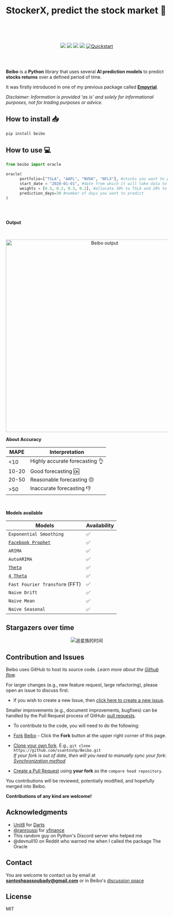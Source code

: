 # StockerX, predict the stock market 💸

<br/>
<br/>



 <br/>
  
<div align="center">
  
![](https://img.shields.io/badge/license-MIT-orange)
![](https://img.shields.io/badge/version-0.1.1-blueviolet)
![](https://img.shields.io/badge/language-python🐍-blue)
![](https://img.shields.io/badge/Open%20source-💜-white)	
[![Quickstart](https://colab.research.google.com/assets/colab-badge.svg)](https://colab.research.google.com/drive/1dn-JklrtCmALfWYz7uVWywVT4breQxm_?usp=sharing)
  
</div>

<br/>
<br/>
  
**Beibo** is a **Python** library that uses several **AI prediction models** to predict **stocks returns** over a defined period of time. 

It was firstly introduced in one of my previous package called [**Empyrial**](https://github.com/ssantoshp/Empyrial). 
  
_Disclaimer: Information is provided 'as is' and solely for informational purposes, not for trading purposes or advice._

## How to install 📥

```py
pip install beibo
```
  
## How to use 💻

  
```py
from beibo import oracle
  
oracle(
      portfolio=["TSLA", "AAPL", "NVDA", "NFLX"], #stocks you want to predict
      start_date = "2020-01-01", #date from which it will take data to predict
      weights = [0.3, 0.2, 0.3, 0.2], #allocate 30% to TSLA and 20% to AAPL...(equal weighting  by default)
      prediction_days=30 #number of days you want to predict
)
  
```
<br/>

**Output**

<br/>

<p align="center">
  <img height="600" src="https://user-images.githubusercontent.com/61618641/147704638-8713f729-c196-4f13-b9f3-b57709ad7e65.png" alt="Beibo output")
</p>

<br/>

**About Accuracy**
<div align="center">
   
| MAPE  | Interpretation |
| ------------- | ------------- |
| <10  | Highly accurate forecasting 👌  |
| 10-20  | Good forecasting 🆗  |
| 20-50  | Reasonable forecasting 😔  |
| >50  | Inaccurate forecasting 👎 |
	
</div>

 <br/>

**Models available**
  
<div align="center">
   
| Models  | Availability |
| ------------- | ------------- |
| ```Exponential Smoothing```  |  ✅  |
| [```Facebook Prophet```](https://github.com/facebook/prophet)  |  ✅  |
| ```ARIMA```  |  ✅  |
| ```AutoARIMA```  |  ✅  |
| [```Theta```](https://robjhyndman.com/papers/Theta.pdf) |  ✅  |
| [```4 Theta```](https://github.com/Mcompetitions/M4-methods/blob/master/4Theta%20method.R)  |  ✅  |
| ```Fast Fourier Transform``` (FFT)  |  ✅  |
| ```Naive Drift```  |  ✅  |
| ```Naive Mean```  |  ✅  |
| ```Naive Seasonal```  |  ✅  |
	
</div>

  
## Stargazers over time

<div align="center">
	
![追星族的时间](https://starchart.cc/ssantoshp/Beibo.svg)
	
</div>

## Contribution and Issues

Beibo uses GitHub to host its source code.  *Learn more about the [Github flow](https://docs.github.com/en/get-started/quickstart/github-flow).*  

For larger changes (e.g., new feature request, large refactoring), please open an issue to discuss first.  

* If you wish to create a new Issue, then [click here to create a new issue](https://github.com/ssantoshp/Beibo/issues/new/choose).  

Smaller improvements (e.g., document improvements, bugfixes) can be handled by the Pull Request process of GitHub: [pull requests](https://github.com/ssantoshp/Beibo/pulls).  

* To contribute to the code, you will need to do the following:  

 * [Fork](https://docs.github.com/en/get-started/quickstart/fork-a-repo#forking-a-repository) [Beibo](https://github.com/ssantoshp/Beibo) - Click the **Fork** button at the upper right corner of this page. 
 * [Clone your own fork](https://docs.github.com/en/get-started/quickstart/fork-a-repo#cloning-your-forked-repository).  E.g., ```git clone https://github.com/ssantoshp/Beibo.git```  
  *If your fork is out of date, then will you need to manually sync your fork: [Synchronization method](https://help.github.com/articles/syncing-a-fork/)*
 * [Create a Pull Request](https://github.com/ssantoshp/Beibo/pulls) using **your fork** as the `compare head repository`. 

You contributions will be reviewed, potentially modified, and hopefully merged into Beibo.  

**Contributions of any kind are welcome!**

## Acknowledgments

- [Unit8](https://github.com/unit8co) for [Darts](https://github.com/unit8co/darts)
- [@ranroussi](https://github.com/ranaroussi) for [yfinance](https://github.com/ranaroussi/yfinance) 
- This random guy on Python's Discord server who helped me 
- @devnull10 on Reddit who warned me when I called the package The Oracle

## Contact

You are welcome to contact us by email at **santoshpassoubady@gmail.com** or in Beibo's [discussion space](https://github.com/ssantoshp/Beibo/discussions)

## License

MIT
